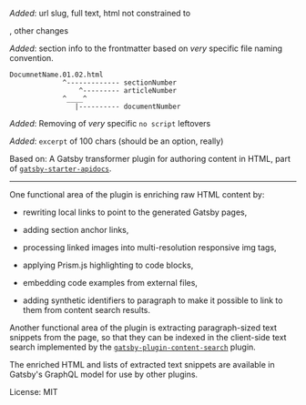 *Added*: url slug, full text, html not constrained to <article>, other changes

*Added*: section info to the frontmatter based on *very* specific file naming convention.

```
DocumnetName.01.02.html
             ^------------- sectionNumber
                 ^--------- articleNumber
             ^____^
                |---------- documentNumber
```

*Added*: Removing of *very* specific `no script` leftovers

*Added*: `excerpt` of 100 chars (should be an option, really)

Based on: 
A Gatsby transformer plugin for authoring content in HTML, part of
[`gatsby-starter-apidocs`](https://github.com/carrotsearch/gatsby-starter-apidocs).

---

One functional area of the plugin is enriching raw HTML content by:

* rewriting local links to point to the generated Gatsby pages,

* adding section anchor links,

* processing linked images into multi-resolution responsive img tags,

* applying Prism.js highlighting to code blocks,

* embedding code examples from external files,

* adding synthetic identifiers to paragraph to make it possible to link to them from content search results.

Another functional area of the plugin is extracting paragraph-sized text snippets from the page, so that they can be indexed in the client-side text search implemented by the [`gatsby-plugin-content-search`](https://github.com/carrotsearch/gatsby-plugin-content-search) plugin.

The enriched HTML and lists of extracted text snippets are available in Gatsby's GraphQL model for use by other plugins.


License: MIT

